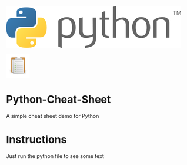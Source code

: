 ![alt text](https://raw.githubusercontent.com/zag2me/Python-Cheat-Sheet/master/resources/logos/python.png "Python Logo")

![alt text](https://raw.githubusercontent.com/zag2me/Python-Cheat-Sheet/master/resources/icons/clipboard.png "Clipboard Icon") 

# Python-Cheat-Sheet
A simple cheat sheet demo for Python

# Instructions
Just run the python file to see some text